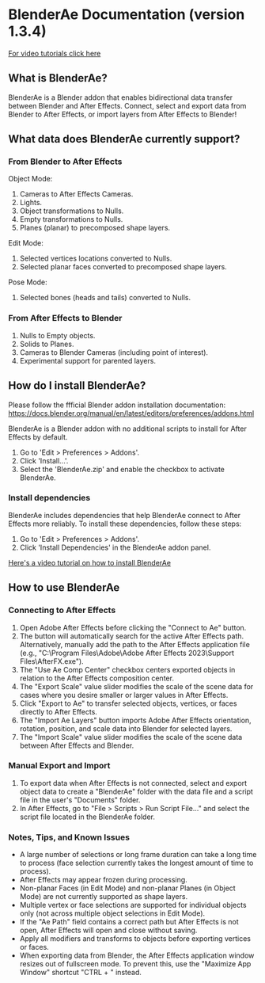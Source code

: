 # BlenderAe Documentation (version 1.3.4)

[For video tutorials click here](https://www.youtube.com/playlist?list=PL1c22fXzadmmcuGD6p-rCM_YXmwa21t7M)

## What is BlenderAe?

BlenderAe is a Blender addon that enables bidirectional data transfer between Blender and After Effects. Connect, select and export data from Blender to After Effects, or import layers from After Effects to Blender!

## What data does BlenderAe currently support?

### From Blender to After Effects

Object Mode:

1. Cameras to After Effects Cameras.
2. Lights.
3. Object transformations to Nulls.
4. Empty transformations to Nulls.
5. Planes (planar) to precomposed shape layers.

Edit Mode:

1. Selected vertices locations converted to Nulls.
2. Selected planar faces converted to precomposed shape layers.

Pose Mode:

1. Selected bones (heads and tails) converted to Nulls.

### From After Effects to Blender

1. Nulls to Empty objects.
2. Solids to Planes.
3. Cameras to Blender Cameras (including point of interest).
4. Experimental support for parented layers.

## How do I install BlenderAe?

Please follow the ffficial Blender addon installation documentation: <https://docs.blender.org/manual/en/latest/editors/preferences/addons.html>

BlenderAe is a Blender addon with no additional scripts to install for After Effects by default.

1. Go to 'Edit > Preferences > Addons'.
2. Click 'Install...'.
3. Select the 'BlenderAe.zip' and enable the checkbox to activate BlenderAe.

### Install dependencies

BlenderAe includes dependencies that help BlenderAe connect to After Effects more reliably. To install these dependencies, follow these steps:

1. Go to 'Edit > Preferences > Addons'.
2. Click 'Install Dependencies' in the BlenderAe addon panel.

[Here's a video tutorial on how to install BlenderAe](https://www.youtube.com/watch?v=1MFuTjgDnFs&list=PL1c22fXzadmmcuGD6p-rCM_YXmwa21t7M&index=2)

## How to use BlenderAe

### Connecting to After Effects

1. Open Adobe After Effects before clicking the "Connect to Ae" button.
2. The button will automatically search for the active After Effects path. Alternatively, manually add the path to the After Effects application file (e.g., "C:\Program Files\Adobe\Adobe After Effects 2023\Support Files\AfterFX.exe").
3. The "Use Ae Comp Center" checkbox centers exported objects in relation to the After Effects composition center.
4. The "Export Scale" value slider modifies the scale of the scene data for cases where you desire smaller or larger values in After Effects.
5. Click "Export to Ae" to transfer selected objects, vertices, or faces directly to After Effects.
6. The "Import Ae Layers" button imports Adobe After Effects orientation, rotation, position, and scale data into Blender for selected layers.
7. The "Import Scale" value slider modifies the scale of the scene data between After Effects and Blender.

### Manual Export and Import

1. To export data when After Effects is not connected, select and export object data to create a "BlenderAe" folder with the data file and a script file in the user's "Documents" folder.
2. In After Effects, go to "File > Scripts > Run Script File..." and select the script file located in the BlenderAe folder.

### Notes, Tips, and Known Issues

- A large number of selections or long frame duration can take a long time to process (face selection currently takes the longest amount of time to process).
- After Effects may appear frozen during processing.
- Non-planar Faces (in Edit Mode) and non-planar Planes (in Object Mode) are not currently supported as shape layers.
- Multiple vertex or face selections are supported for individual objects only (not across multiple object selections in Edit Mode).
- If the "Ae Path" field contains a correct path but After Effects is not open, After Effects will open and close without saving.
- Apply all modifiers and transforms to objects before exporting vertices or faces.
- When exporting data from Blender, the After Effects application window resizes out of fullscreen mode. To prevent this, use the "Maximize App Window" shortcut "CTRL + " instead.
